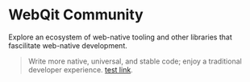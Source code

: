 # WebQit Community
Explore an ecosystem of web-native tooling and other libraries that fascilitate web-native development. 

> Write more native, universal, and stable code; enjoy a traditional developer experience. [test link](../hello/README.md).

<html-import name="ul" template="page/tooling/#layout/projects-listing"></html-import>

